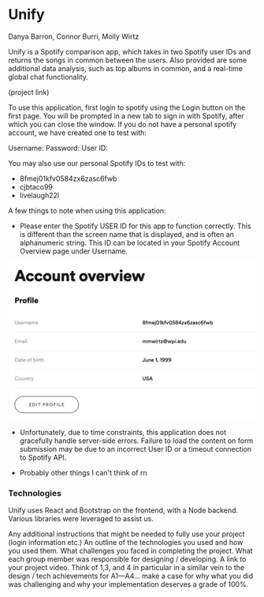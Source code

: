 # Unify
Danya Barron, Connor Burri, Molly Wirtz

Unify is a Spotify comparison app, which takes in two Spotify user IDs and returns the songs in common between the users. Also provided are some additional data analysis, such as top albums in common, and a real-time global chat functionality. 

(project link)

To use this application, first login to spotify using the Login button on the first page. You will be prompted in a new tab to sign in with Spotify, after which you can close the window. If you do not have a personal spotify account, we have created one to test with: 

Username: 
Password: 
User ID: 

You may also use our personal Spotify IDs to test with: 
- 8fmej01kfv0584zx6zasc6fwb
- cjbtaco99
- livelaugh22l

A few things to note when using this application: 
- Please enter the Spotify USER ID for this app to function correctly. This is different than the screen name that is displayed, and is often an alphanumeric string. This ID can be located in your Spotify Account Overview page under Username. 

![Example image of finding Spotify ID](./public/spotify_id.png)

- Unfortunately, due to time constraints, this application does not gracefully handle server-side errors. Failure to load the content on form submission may be due to an incorrect User ID or a timeout connection to Spotify API.

- Probably other things I can't think of rn

### Technologies
Unify uses React and Bootstrap on the frontend, with a Node backend. Various libraries were leveraged to assist us. 


Any additional instructions that might be needed to fully use your project (login information etc.)
An outline of the technologies you used and how you used them.
What challenges you faced in completing the project.
What each group member was responsible for designing / developing.
A link to your project video.
Think of 1,3, and 4 in particular in a similar vein to the design / tech achievements for A1—A4… make a case for why what you did was challenging and why your implementation deserves a grade of 100%.